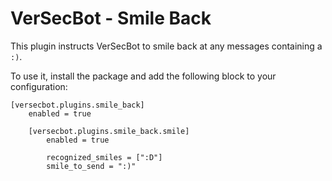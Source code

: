 # VerSecBot - Smile Back

This plugin instructs VerSecBot to smile back at any messages containing a `:)`.

To use it, install the package and add the following block to your configuration:

```
[versecbot.plugins.smile_back]
    enabled = true

    [versecbot.plugins.smile_back.smile]
        enabled = true

        recognized_smiles = [":D"]
        smile_to_send = ":)"
```
